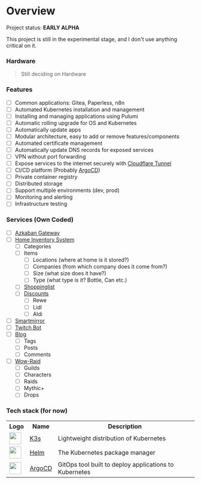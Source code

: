 # Overview

Project status: **EARLY ALPHA**

This project is still in the experimental stage, and I don't use anything critical on it.

### Hardware

> Still deciding on Hardware

### Features

- [ ] Common applications: Gitea, Paperless, n8n
- [ ] Automated Kubernetes installation and management
- [ ] Installing and managing applications using Pulumi
- [ ] Automatic rolling upgrade for OS and Kubernetes
- [ ] Automatically update apps
- [ ] Modular architecture, easy to add or remove features/components
- [ ] Automated certificate management
- [ ] Automatically update DNS records for exposed services
- [ ] VPN without port forwarding
- [ ] Expose services to the internet securely with [Cloudflare Tunnel](https://www.cloudflare.com/products/tunnel/)
- [ ] CI/CD platform (Probably [ArgoCD](https://argoproj.github.io/cd/))
- [ ] Private container registry
- [ ] Distributed storage
- [ ] Support multiple environments (dev, prod)
- [ ] Monitoring and alerting
- [ ] Infrastructure testing

### Services (Own Coded)

- [ ] [Azkaban Gateway](https://api.toxictoast.de)
- [ ] [Home Inventory System](https://inventory.toxictoast.de)
    - [ ] Categories
    - [ ] Items
        - [ ] Locations (where at home is it stored?)
        - [ ] Companies (from which company does it come from?)
        - [ ] Size (what size does it have?)
        - [ ] Type (what type is it? Bottle, Can etc.)
    - [ ] [Shoppinglist](https://shoppinglist.toxictoast.de)
    - [ ] [Discounts](https://discounts.toxictoast.de)
        - [ ] Rewe
        - [ ] Lidl
        - [ ] Aldi
- [ ] [Smartmirror](https://mirror.toxictoast.de)
- [ ] [Twitch Bot](https://twitch.toxictoast.de)
- [ ] [Blog](https://blog.toxictoast.de)
    - [ ] Tags
    - [ ] Posts
    - [ ] Comments
- [ ] [Wow-Raid](https://raid.toxictoast.de)
    - [ ] Guilds
    - [ ] Characters
    - [ ] Raids
    - [ ] Mythic+
    - [ ] Drops

### Tech stack (for now)

<table>
    <tr>
        <th>Logo</th>
        <th>Name</th>
        <th>Description</th>
    </tr>
<tr>
        <td><img width="32" src="https://cncf-branding.netlify.app/img/projects/k3s/icon/color/k3s-icon-color.svg"></td>
        <td><a href="https://k3s.io">K3s</a></td>
        <td>Lightweight distribution of Kubernetes</td>
    </tr>
    <tr>
        <td><img width="32" src="https://cncf-branding.netlify.app/img/projects/helm/icon/color/helm-icon-color.svg"></td>
        <td><a href="https://helm.sh">Helm</a></td>
        <td>The Kubernetes package manager</td>
    </tr>
    <tr>
        <td><img width="32" src="https://cncf-branding.netlify.app/img/projects/argo/icon/color/argo-icon-color.svg"></td>
        <td><a href="https://argoproj.github.io/cd">ArgoCD</a></td>
        <td>GitOps tool built to deploy applications to Kubernetes</td>
    </tr>

</table>
